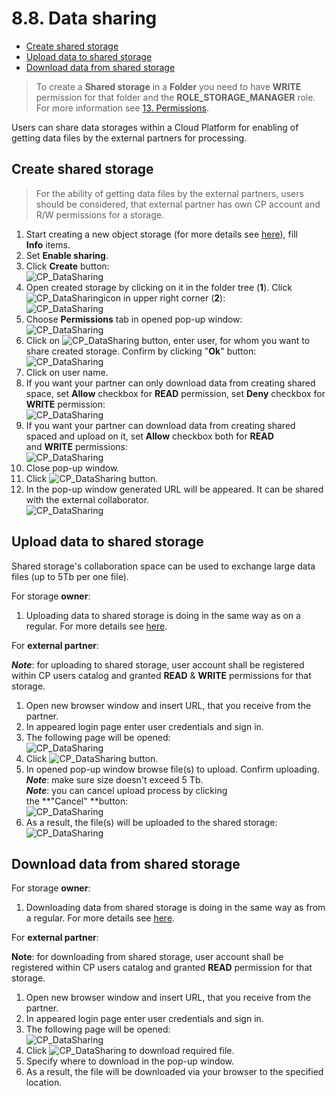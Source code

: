 # 8.8. Data sharing

- [Create shared storage](#create-shared-storage)
- [Upload data to shared storage](#upload-data-to-shared-storage)
- [Download data from shared storage](#download-data-from-shared-storage)

> To create a **Shared storage** in a **Folder** you need to have **WRITE** permission for that folder and the **ROLE\_STORAGE\_MANAGER** role. For more information see [13. Permissions](../13_Permissions/13._Permissions.md).

Users can share data storages within a Cloud Platform for enabling of getting data files by the external partners for processing.

## Create shared storage

> For the ability of getting data files by the external partners, users should be considered, that external partner has own CP account and R/W permissions for a storage.

1. Start creating a new object storage (for more details see [here](8.1._Create_and_edit_storage.md#create-storage)), fill **Info** items.
2. Set **Enable sharing**.
3. Click **Create** button:  
    ![CP_DataSharing](attachments/DataSharing_01.png)
4. Open created storage by clicking on it in the folder tree (**1**). Click ![CP_DataSharing](attachments/DataSharing_03.png)icon in upper right corner (**2**):  
    ![CP_DataSharing](attachments/DataSharing_04.png)
5. Choose **Permissions** tab in opened pop-up window:  
    ![CP_DataSharing](attachments/DataSharing_05.png)
6. Click on ![CP_DataSharing](attachments/DataSharing_06.png) button, enter user, for whom you want to share created storage. Confirm by clicking "**Ok**" button:  
    ![CP_DataSharing](attachments/DataSharing_07.png)
7. Click on user name.
8. If you want your partner can only download data from creating shared space, set **Allow** checkbox for **READ** permission, set **Deny** checkbox for **WRITE** permission:  
    ![CP_DataSharing](attachments/DataSharing_08.png)
9. If you want your partner can download data from creating shared spaced and upload on it, set **Allow** checkbox both for **READ** and **WRITE** permissions:  
    ![CP_DataSharing](attachments/DataSharing_09.png)
10. Close pop-up window.
11. Click ![CP_DataSharing](attachments/DataSharing_10.png) button.
12. In the pop-up window generated URL will be appeared. It can be shared with the external collaborator.  
    ![CP_DataSharing](attachments/DataSharing_11.png)

## Upload data to shared storage

Shared storage's collaboration space can be used to exchange large data files (up to 5Tb per one file).

For storage **owner**:

1. Uploading data to shared storage is doing in the same way as on a regular. For more details see [here](8.2._Upload_Download_data.md#upload-data).

For **external partner**:

**_Note_**: for uploading to shared storage, user account shall be registered within CP users catalog and granted **READ** & **WRITE** permissions for that storage.

1. Open new browser window and insert URL, that you receive from the partner.
2. In appeared login page enter user credentials and sign in.
3. The following page will be opened:  
    ![CP_DataSharing](attachments/DataSharing_12.png)
4. Click ![CP_DataSharing](attachments/DataSharing_13.png) button.
5. In opened pop-up window browse file(s) to upload. Confirm uploading.  
    **_Note_**: make sure size doesn't exceed 5 Tb.  
    **_Note_**: you can cancel upload process by clicking the **"Cancel" **button:  
    ![CP_DataSharing](attachments/DataSharing_14.png)
6. As a result, the file(s) will be uploaded to the shared storage:
    ![CP_DataSharing](attachments/DataSharing_15.png)

## Download data from shared storage

For storage **owner**:

1. Downloading data from shared storage is doing in the same way as from a regular. For more details see [here](8.2._Upload_Download_data.md#download-data).

For **external partner**:

**Note**: for downloading from shared storage, user account shall be registered within CP users catalog and granted **READ** permission for that storage.

1. Open new browser window and insert URL, that you receive from the partner.
2. In appeared login page enter user credentials and sign in.
3. The following page will be opened:  
    ![CP_DataSharing](attachments/DataSharing_16.png)
4. Click ![CP_DataSharing](attachments/DataSharing_17.png) to download required file.
5. Specify where to download in the pop-up window.
6. As a result, the file will be downloaded via your browser to the specified location.